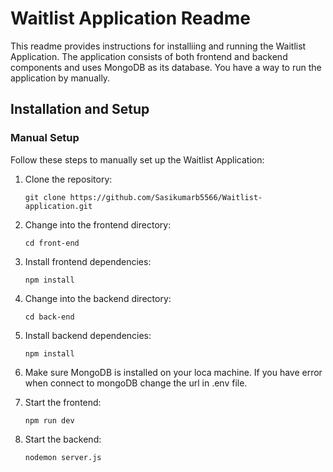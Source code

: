 # Waitlist Application Readme

This readme provides instructions for installiing and running the Waitlist Application. The application consists of both frontend and backend components and uses MongoDB as its database. You have a way to run the application by manually.

## Installation and Setup

### Manual Setup

Follow these steps to manually set up the Waitlist Application:

1. Clone the repository:

    ```
    git clone https://github.com/Sasikumarb5566/Waitlist-application.git
    ```

2. Change into the frontend directory:

    ```
    cd front-end
    ```
3. Install frontend dependencies:

    ```
    npm install
    ```

4. Change into the backend directory:

    ```
    cd back-end
    ```

5. Install backend dependencies:

    ```
    npm install
    ```

6. Make sure MongoDB is installed on your loca machine. If you have error when connect to mongoDB change the url in .env file.

7. Start the frontend:

    ```
    npm run dev
    ```

8. Start the backend:

    ```
    nodemon server.js
    ```
